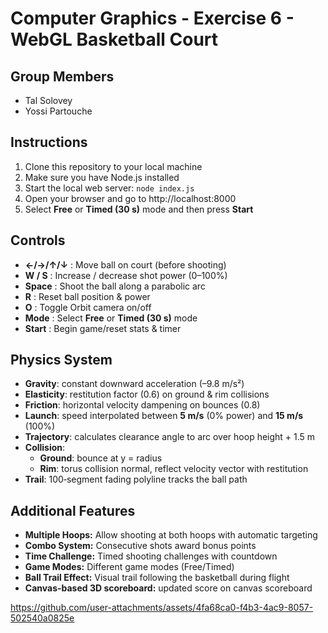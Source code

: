 # Computer Graphics - Exercise 6 - WebGL Basketball Court

## Group Members
- Tal Solovey
- Yossi Partouche

## Instructions
1. Clone this repository to your local machine
2. Make sure you have Node.js installed
3. Start the local web server: `node index.js`
4. Open your browser and go to http://localhost:8000
5. Select **Free** or **Timed (30 s)** mode and then press **Start**

## Controls
- **←/→/↑/↓** : Move ball on court (before shooting)  
- **W / S**     : Increase / decrease shot power (0–100%)  
- **Space**     : Shoot the ball along a parabolic arc  
- **R**         : Reset ball position & power  
- **O**         : Toggle Orbit camera on/off  
- **Mode**      : Select **Free** or **Timed (30 s)** mode  
- **Start**     : Begin game/reset stats & timer

## Physics System
- **Gravity**: constant downward acceleration (–9.8 m/s²)  
- **Elasticity**: restitution factor (0.6) on ground & rim collisions  
- **Friction**: horizontal velocity dampening on bounces (0.8)  
- **Launch**: speed interpolated between **5 m/s** (0% power) and **15 m/s** (100%)  
- **Trajectory**: calculates clearance angle to arc over hoop height + 1.5 m  
- **Collision**:  
  - **Ground**: bounce at y = radius  
  - **Rim**: torus collision normal, reflect velocity vector with restitution  
- **Trail**: 100‐segment fading polyline tracks the ball path

## Additional Features
- **Multiple Hoops:** Allow shooting at both hoops with automatic targeting
- **Combo System:** Consecutive shots award bonus points
- **Time Challenge:** Timed shooting challenges with countdown
- **Game Modes:** Different game modes (Free/Timed)
- **Ball Trail Effect:** Visual trail following the basketball during flight
- **Canvas-based 3D scoreboard:** updated score on canvas scoreboard

https://github.com/user-attachments/assets/4fa68ca0-f4b3-4ac9-8057-502540a0825e

